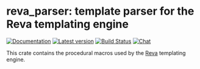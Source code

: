 # reva_parser: template parser for the Reva templating engine

[![Documentation](https://docs.rs/reva_parser/badge.svg)](https://docs.rs/reva_parser/)
[![Latest version](https://img.shields.io/crates/v/reva_parser.svg)](https://crates.io/crates/reva_parser)
[![Build Status](https://github.com/trisuaso/reva/workflows/CI/badge.svg)](https://github.com/trisuaso/reva/actions?query=workflow%3ACI)
[![Chat](https://img.shields.io/discord/976380008299917365?logo=discord)](https://discord.gg/ZucwjE6bmT)

This crate contains the procedural macros used by the
[Reva](https://github.com/trisuaso/reva) templating engine.
